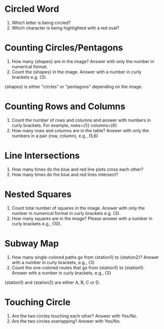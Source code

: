 # Circled Word
1. Which letter is being circled?
2. Which character is being highlighted with a red oval?

# Counting Circles/Pentagons
1. How many {shapes} are in the image? Answer with only the number in numerical format.
2. Count the {shapes} in the image. Answer with a number in curly brackets e.g. {3}.

{shapes} is either "circles" or "pentagons" depending on the image.

# Counting Rows and Columns
1. Count the number of rows and columns and answer with numbers in curly brackets. For example, rows={5} columns={6}
2. How many rows and columns are in the table? Answer with only the numbers in a pair (row, column), e.g., (5,6)

# Line Intersections
1. How many times do the blue and red line plots cross each other?
2. How many times do the blue and red lines intersect?

# Nested Squares
1. Count total number of squares in the image. Answer with only the number in numerical format in curly brackets e.g. {3}.
2. How many squares are in the image? Please answer with a number in curly brackets e.g., {10}.

# Subway Map
1. How many single-colored paths go from {station1} to {station2}? Answer with a number in curly brackets, e.g., {3}
2. Count the one-colored routes that go from {station1} to {station1}. Answer with a number in curly brackets, e.g., {3}

{station1} and {station2} are either A, B, C or D.

# Touching Circle
1. Are the two circles touching each other? Answer with Yes/No.
2. Are the two circles overlapping? Answer with Yes/No.